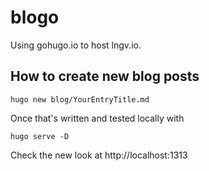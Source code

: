 # blogo

Using gohugo.io to host lngv.io.



## How to create new blog posts

```
hugo new blog/YourEntryTitle.md
```


Once that's written and tested locally with

```
hugo serve -D
```

Check the new look at http://localhost:1313
